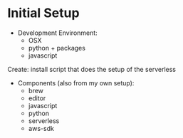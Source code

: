 # Initial Setup

* Development Environment:
  * OSX
  * python + packages
  * javascript

Create: install script that does the setup of the serverless

* Components \(also from my own setup\):
  * brew
  * editor
  * javascript
  * python
  * serverless
  * aws-sdk



